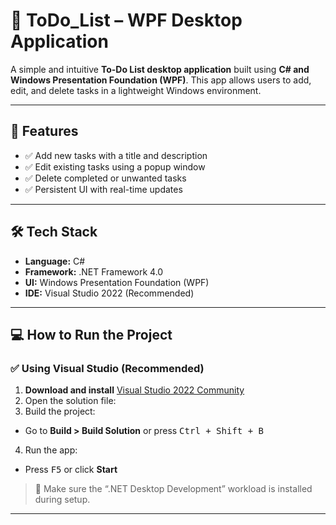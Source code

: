 # 📝 ToDo_List – WPF Desktop Application

A simple and intuitive **To-Do List desktop application** built using **C# and Windows Presentation Foundation (WPF)**. This app allows users to add, edit, and delete tasks in a lightweight Windows environment.

---

## 🚀 Features

- ✅ Add new tasks with a title and description
- ✅ Edit existing tasks using a popup window
- ✅ Delete completed or unwanted tasks
- ✅ Persistent UI with real-time updates

---

## 🛠️ Tech Stack

- **Language:** C#
- **Framework:** .NET Framework 4.0
- **UI:** Windows Presentation Foundation (WPF)
- **IDE:** Visual Studio 2022 (Recommended)

---

## 💻 How to Run the Project

### ✅ Using Visual Studio (Recommended)

1. **Download and install** [Visual Studio 2022 Community](https://visualstudio.microsoft.com/vs/community/)
2. Open the solution file:
3. Build the project:
- Go to **Build > Build Solution** or press <kbd>Ctrl + Shift + B</kbd>
4. Run the app:
- Press <kbd>F5</kbd> or click **Start**

> 📌 Make sure the “.NET Desktop Development” workload is installed during setup.

---

